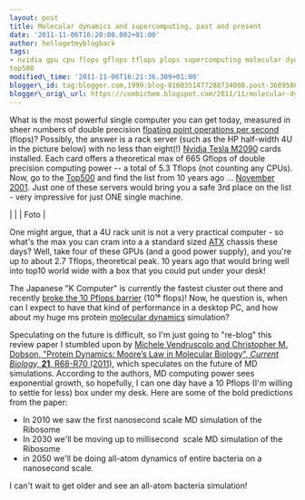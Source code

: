 ```yaml
---
layout: post
title: Molecular dynamics and supercomputing, past and present
date: '2011-11-06T16:20:00.002+01:00'
author: hellogetmyblogback
tags:
- nvidia gpu cpu flops gflops tflops plops supercomputing molecular dynamics tesla
top500
modified\_time: '2011-11-06T16:21:36.309+01:00'
blogger\_id: tag:blogger.com,1999:blog-8160351477288734008.post-3689586499390686158
blogger\_orig\_url: https://combichem.blogspot.com/2011/11/molecular-dynamics-and-supercomputing.html
---
```


What is the most powerful single computer you can get today, measured in sheer numbers of double precision [floating point operations per second](http://en.wikipedia.org/wiki/FLOPS) (flops)? Possibly, the answer is a rack server (such as the HP half-width 4U in the picture below) with no less than eight(!) [Nvidia Tesla M2090](http://www.nvidia.com/object/preconfigured-clusters.html) cards installed. Each card offers a theoretical max of 665 Gflops of double precision computing power -- a total of 5.3 Tflops (not counting any CPUs). Now, go to the [Top500](http://www.top500.org/) and find the list from 10 years ago ... [November 2001](http://www.top500.org/list/2001/11/100). Just one of these servers would bring you a safe 3rd place on the list - very impressive for just ONE single machine.



|  |
| Foto |



One might argue, that a 4U rack unit is not a very practical computer - so what's the max you can cram into a a standard sized [ATX](http://en.wikipedia.org/wiki/ATX) chassis these days? Well, take four of these GPUs (and a good power supply), and you're up to about 2.7 Tflops, theoretical peak. 10 years ago that would bring well into top10 world wide with a box that you could put under your desk!

The Japanese "K Computer" is currently the fastest cluster out there and recently [broke the 10 Pflops barrier](http://www.top500.org/lists/2011/06/press-release) (10¹⁶ flops)! Now, he question is, when can I expect to have that kind of performance in a desktop PC, and how about my huge ms protein [molecular dynamics](http://en.wikipedia.org/wiki/Molecular_dynamics) simulation?

Speculating on the future is difficult, so I'm just going to "re-blog" this review paper I stumbled upon by [Michele Vendruscolo and Christopher M. Dobson, "Protein Dynamics: Moore’s Law in Molecular Biology", *Current Biology,* **21**, R68-R70 (2011)](http://www-vendruscolo.ch.cam.ac.uk/vendruscolo11cb.pdf), which speculates on the future of MD simulations. According to the authors, MD computing power sees exponential growth, so hopefully, I can one day have a 10 Pflops (I'm willing to settle for less) box under my desk. Here are some of the bold predictions from the paper:



* In 2010 we saw the first nanosecond scale MD simulation of the Ribosome
* In 2030 we'll be moving up to millisecond  scale MD simulation of the Ribosome
* in 2050 we'll be doing all-atom dynamics of entire bacteria on a nanosecond scale.



I can't wait to get older and see an all-atom bacteria simulation!